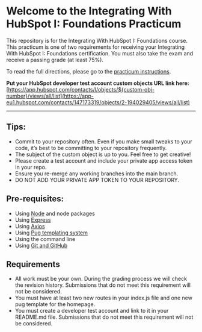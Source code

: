 # Welcome to the Integrating With HubSpot I: Foundations Practicum

This repository is for the Integrating With HubSpot I: Foundations course. This practicum is one of two requirements for receiving your Integrating With HubSpot I: Foundations certification. You must also take the exam and receive a passing grade (at least 75%).

To read the full directions, please go to the [practicum instructions](https://app.hubspot.com/academy/l/tracks/1092124/1093824/5493?language=en).

**Put your HubSpot developer test account custom objects URL link here:** [https://app.hubspot.com/contacts/l/objects/${custom-obj-number}/views/all/list](https://app-eu1.hubspot.com/contacts/147173319/objects/2-194029405/views/all/list)

___
## Tips:
- Commit to your repository often. Even if you make small tweaks to your code, it’s best to be committing to your repository frequently.
- The subject of the custom object is up to you. Feel free to get creative!
- Please create a test account and include your private app access token in your repo.
- Ensure you re-merge any working branches into the main branch.
- DO NOT ADD YOUR PRIVATE APP TOKEN TO YOUR REPOSITORY. 

## Pre-requisites:
- Using [Node](https://nodejs.org/en/download) and node packages
- Using [Express](https://expressjs.com/en/starter/installing.html)
- Using [Axios](https://axios-http.com/docs/intro)
- Using [Pug templating system](https://pugjs.org/api/getting-started.html)
- Using the command line
- Using [Git and GitHub](https://product.hubspot.com/blog/git-and-github-tutorial-for-beginners)

## Requirements
- All work must be your own. During the grading process we will check the revision history. Submissions that do not meet this requirement will not be considered.
- You must have at least two new routes in your index.js file and one new pug template for the homepage.
- You must create a developer test account and link to it in your README.md file. Submissions that do not meet this requirement will not be considered.
